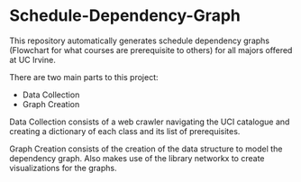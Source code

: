 # Schedule-Dependency-Graph

This repository automatically generates schedule dependency graphs (Flowchart for what courses are prerequisite to others) for all majors offered at UC Irvine.

There are two main parts to this project:

* Data Collection
* Graph Creation

Data Collection consists of a web crawler navigating the UCI catalogue and creating a dictionary of each class and its list of prerequisites.

Graph Creation consists of the creation of the data structure to model the dependency graph. Also makes use of the library networkx to create visualizations for the graphs.
